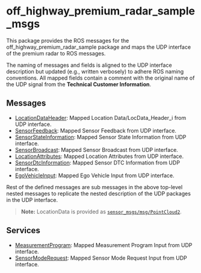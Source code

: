 # off_highway_premium_radar_sample_msgs

This package provides the ROS messages for the off_highway_premium_radar_sample package and maps the
UDP interface of the premium radar to ROS messages.

The naming of messages and fields is aligned to the UDP interface description but updated (e.g.,
written verbosely) to adhere ROS naming conventions. All mapped fields contain a comment with the
original name of the UDP signal from the **Technical Customer Information**.

## Messages

* [LocationDataHeader](msg/LocationDataHeader.msg): Mapped Location Data/LocData_Header_i from UDP
  interface.
* [SensorFeedback](msg/SensorFeedback.msg): Mapped Sensor Feedback from UDP interface.
* [SensorStateInformation](msg/SensorStateInformation.msg): Mapped Sensor State Information from UDP
  interface.
* [SensorBroadcast](msg/SensorBroadcast.msg): Mapped Sensor Broadcast from UDP interface.
* [LocationAttributes](msg/LocationAttributes.msg): Mapped Location Attributes from UDP interface.
* [SensorDtcInformation](msg/SensorDtcInformation.msg): Mapped Sensor DTC Information from UDP
  interface.
* [EgoVehicleInput](msg/EgoVehicleInput.msg): Mapped Ego Vehicle Input from UDP interface.

Rest of the defined messages are sub messages in the above top-level nested messages to replicate
the nested description of the UDP packages in the UDP interface.

> **Note:** LocationData is provided as
> [`sensor_msgs/msg/PointCloud2`](http://docs.ros.org/en/noetic/api/sensor_msgs/html/msg/PointCloud2.html).

## Services

* [MeasurementProgram](srv/MeasurementProgram.srv): Mapped Measurement Program Input from UDP
  interface.
* [SensorModeRequest](srv/SensorModeRequest.srv): Mapped Sensor Mode Request Input from UDP
  interface.
